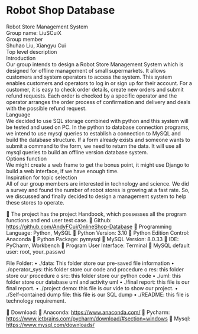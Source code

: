# Robot Shop Database  
Robot Store Management System  
Group name: LiuSCuiX  
Group member  
Shuhao Liu, Xiangyu Cui  
Top level description  
Introduction  
Our group intends to design a Robot Store Management System which is designed for offline management of small supermarkets. It allows customers and system operators to access the system. This system enables customers and  operators to log in or sign up for their account. For a customer, it is easy to check order details, create new orders and submit refund requests. Each order is checked by a specific operator and the operator arranges the order process of confirmation and delivery and deals with the possible refund request.  
Language  
We decided to use SQL storage combined with python and this system will be tested and used on PC.
In the python to database connection programs, we intend to use mysql queries to establish a connection to MySQL and build the database structure. If a form already exists and someone wants to submit a command to the form, we need to return the data. It will use all mysql queries to build an offline version database system.  
Options function  
We might create a web frame to get the bonus point, it might use Django to build a web interface, if we have enough time.  
Inspiration for topic selection    
All of our group members are interested in technology and science. We did a survey and found the number of robot stores is growing at a fast rate.
So, we discussed and finally decided to design a management system to help these stores to operate.

	The project has the project Handbook, which possesses all the program functions and end user test case. 
	Github: https://github.com/AndyFCui/OnlineShop-Database 
	Programming Language: Python, MySQL
	Python Version: 3.10
	Python Edition Control: Anaconda
	Python Package: pymysql
	MySQL Version: 8.0.33
	IDE: PyCharm, Workbench
	Program User Interface: Terminal 
	MySQL default user: root, your_passwd 

File Folder:
•	./data: This folder store our pre-saved file information
•	./operator_sys: this folder store our code and procedure 
o	res: this folder store our procedure 
o	src: this folder store our python code
•	./uml: this folder store our database uml and activity uml
•	./final report: this file is our final report.
•	./project demo: this file is our vide to show our project. 
•	./Self-contained dump file: this file is our SQL dump 
•	./README: this file is technology requirement. 

	Download:
	Anaconda: https://www.anaconda.com/ 
	Pycharm: https://www.jetbrains.com/pycharm/download/#section=windows
	Mysql: https://www.mysql.com/downloads/



